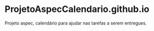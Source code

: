 # ProjetoAspecCalendario.github.io
Projeto aspec, calendário para ajudar nas tarefas a serem entregues.

